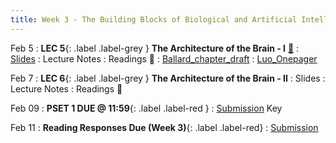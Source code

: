 ```yaml
---
title: Week 3 - The Building Blocks of Biological and Artificial Intelligence (Cont'd)
---
```


Feb 5
: **LEC 5**{: .label .label-grey } **The Architecture of the Brain - I** [🎥](https://harvard.hosted.panopto.com/Panopto/Pages/Viewer.aspx?id=3b286fa5-bcbe-4be7-bbfb-b0ff015229be)
     : [Slides](https://canvas.harvard.edu/files/19338113/download?download_frd=1)
: Lecture Notes
: Readings 📖 
: [Ballard_chapter_draft](https://canvas.harvard.edu/files/19333057/download?download_frd=1)
: [Luo_Onepager](https://canvas.harvard.edu/files/19333059/download?download_frd=1)

Feb 7
:  **LEC 6**{: .label .label-grey } **The Architecture of the Brain - II**
     : Slides
: Lecture Notes
: Readings 📖

<!--
: *Blog Post - A Beginner Introduction to Neural Networks*
: *Using Neural Nets to Recognize Handwritten Digits*
🎥
-->

Feb 09
:  **PSET 1 DUE @ 11:59**{: .label .label-red } 
    : [Submission](https://canvas.harvard.edu/courses/129605/assignments/794046) Key

Feb 11
: **Reading Responses Due (Week 3)**{: .label .label-red}
     : [Submission](https://canvas.harvard.edu/courses/129605/assignments/794072)

